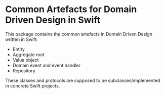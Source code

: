 # Common Artefacts for Domain Driven Design in Swift

This package contains the common artefacts in Domain Driven Design written in Swift:
- Entity
- Aggregate root
- Value object
- Domain event and event handler
- Repository

These classes and protocols are supposed to be subclasses/implemented in concrete Swift projects.
